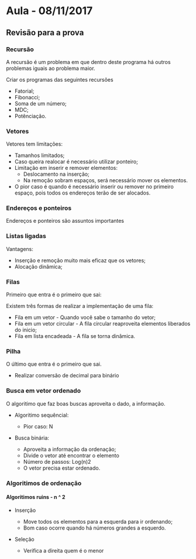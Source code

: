 # Aula - 08/11/2017

## Revisão para a prova

### Recursão

A recursão é um problema em que dentro deste programa há outros problemas iguais ao problema maior.

Criar os programas das seguintes recursões

* Fatorial;
* Fibonacci;
* Soma de um número;
* MDC;
* Potênciação.

### Vetores

Vetores tem limitações:

* Tamanhos limitados;
* Caso queira realocar é necessário utilizar ponteiro;
* Limitação em inserir e remover elementos:
    * Deslocamento na inserção;
    * Na remoção sobram espaços, será necessário mover os elementos.
* O pior caso é quando é necessário inserir ou remover no primeiro espaço, pois todos os endereços terão de ser alocados.

### Endereços e ponteiros

Endereços e ponteiros são assuntos importantes 

### Listas ligadas

Vantagens:
* Inserção e remoção muito mais eficaz que os vetores;
* Alocação dinâmica;

### Filas

Primeiro que entra é o primeiro que sai:

Existem três formas de realizar a implementação de uma fila:

* Fila em um vetor - Quando você sabe o tamanho do vetor;
* Fila em um vetor circular - A fila circular reaproveita elementos liberados do inicio;
* Fila em lista encadeada - A fila se torna dinâmica.


### Pilha

O último que entra é o primeiro que sai.

* Realizar conversão de decimal para binário


### Busca em vetor ordenado

O algoritimo que faz boas buscas aproveita o dado, a informação.

* Algoritimo sequêncial:
    * Pior caso: N

* Busca binária:
    * Aproveita a informação da ordenação;
    * Divide o vetor até encontrar o elemento
    * Número de passos: Log(n)2
    * O vetor precisa estar ordenado.

### Algoritimos de ordenação

<!-- 2 são ruins, 3 são bons --> 

#### Algoritimos ruins - n ^ 2

* Inserção
    * Move todos os elementos para a esquerda para ir ordenando;
    * Bom caso ocorre quando há números grandes a esquerdo.

* Seleção
    * Verifica a direita quem é o menor